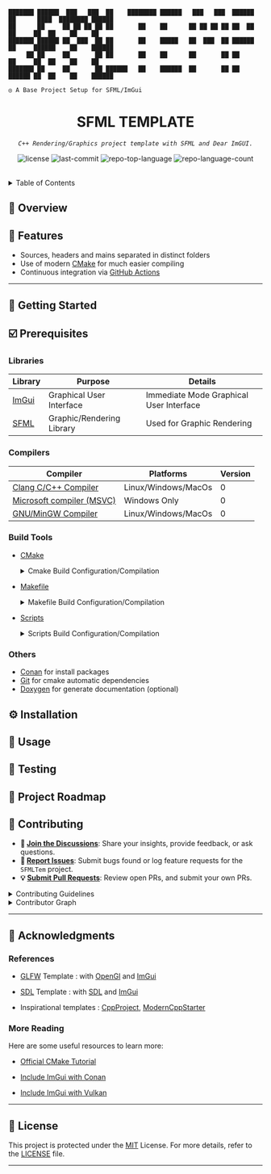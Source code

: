 ```console
███████ ██████  ███   ███  ██    ████████ ██████   ███   ███  ██████ ██      ████  ████████ ██████
██      ██     ██ ██ ██ ██ ██       ██    ██      ██ ██ ██ ██ ██  ██ ██     ██  ██    ██    ██
███████ ██████ ██  ███  ██ ██       ██    █████   ██  ███  ██ ██████ ██     ██████    ██    ██████
     ██ ██     ██       ██ ██       ██    ██      ██       ██ ██     ██     ██  ██    ██    ██
███████ ██     ██       ██ ██████   ██    ██████  ██       ██ ██     ██████ ██  ██    ██    ██████

◎ A Base Project Setup for SFML/ImGui
```

<p align="center"><h1 align="center">SFML TEMPLATE</h1></p>
<p align="center">
  <em><code>C++ Rendering/Graphics project template with SFML and Dear ImGUI.
</code></em>
</p>
<p align="center">
  <img src="https://img.shields.io/github/license/djoezeke/SFMLTem?style=default&logo=opensourceinitiative&logoColor=white&color=0080ff" alt="license">
  <img src="https://img.shields.io/github/last-commit/djoezeke/SFMLTem?style=default&logo=git&logoColor=white&color=0080ff" alt="last-commit">
  <img src="https://img.shields.io/github/languages/top/djoezeke/SFMLTem?style=default&color=0080ff" alt="repo-top-language">
  <img src="https://img.shields.io/github/languages/count/djoezeke/SFMLTem?style=default&color=0080ff" alt="repo-language-count">
</p>
<p align="center"><!-- default option, no dependency badges. -->
</p>
<br>

<details><summary>Table of Contents</summary>

- [📍 Overview](#-overview)
- [👾 Features](#-features)
- [📁 Project Structure](#-project-structure)
- [🚀 Getting Started](#-getting-started)
  - [☑️ Prerequisites](#-prerequisites)
  - [⚙️ Installation](#-installation)
  - [🤖 Usage](#🤖-usage)
  - [🧪 Testing](#🧪-testing)
- [📌 Project Roadmap](#-project-roadmap)
- [🔰 Contributing](#-contributing)
- [🙌 Acknowledgments](#-acknowledgments)
- [📃 License](#-license)

</details>

## 📍 Overview

## 👾 Features

- Sources, headers and mains separated in distinct folders
- Use of modern [CMake](https://cmake.org/) for much easier compiling
- Continuous integration via [GitHub Actions](https://help.github.com/en/actions)

---

## 🚀 Getting Started

## ☑️ Prerequisites

### Libraries

<div align="center">
   <table> 
      <thead> 
         <tr> <th>Library</th> <th>Purpose</th> <th>Details</th></tr> 
      </thead> 
      <tbody> 
         <tr> 
            <td><a href="https://github.com/ocornut/imgui">ImGui</a></td> <td>Graphical User Interface</td> <td>Immediate Mode Graphical User Interface</td> 
         </tr> 
         <tr> 
            <td><a href="https://github.com/SFML/SFML">SFML</a></td> <td>Graphic/Rendering Library</td> <td>Used for Graphic Rendering</td> 
         </tr> 
      </tbody> 
   </table> 
</div>

### Compilers

<div align="center">
   <table> 
      <thead> 
         <tr> <th>Compiler</th> <th>Platforms</th> <th>Version</th></tr> 
      </thead> 
      <tbody> 
         <tr> 
            <td><a href="">Clang C/C++ Compiler</a></td> <td>Linux/Windows/MacOs</td> <td>0</td> 
         </tr> 
         <tr> 
            <td><a href="">Microsoft compiler (MSVC)</a></td> <td>Windows Only</td> <td>0</td> 
         </tr> 
         <tr> 
            <td><a href="">GNU/MinGW Compiler</a></td> <td>Linux/Windows/MacOs</td><td>0</td> 
         </tr> 
      </tbody> 
   </table> 
</div>

### Build Tools

- [CMake](https://cmake.org/)

   <details closed>
   <summary>Cmake Build Configuration/Compilation</summary>
   </details>

- [Makefile]()

   <details closed>
   <summary>Makefile Build Configuration/Compilation</summary>
   </details>

- [Scripts]()

   <details closed>
   <summary>Scripts Build Configuration/Compilation</summary>
   </details>

### Others

- [Conan](https://conan.io/) for install packages
- [Git](https://git-scm.com/) for cmake automatic dependencies
- [Doxygen](https://doxygen.org/) for generate documentation (optional)

## ⚙️ Installation

## 🤖 Usage

## 🧪 Testing

## 📌 Project Roadmap

## 🔰 Contributing

- **💬 [Join the Discussions](https://github.com/djoezeke/SFMLTem/discussions)**: Share your insights, provide feedback, or ask questions.
- **🐛 [Report Issues](https://github.com/djoezeke/SFMLTem/issues)**: Submit bugs found or log feature requests for the `SFMLTem` project.
- **💡 [Submit Pull Requests](https://github.com/djoezeke/SFMLTem/blob/main/CONTRIBUTING.md)**: Review open PRs, and submit your own PRs.

<details closed>
<summary>Contributing Guidelines</summary>

1. **Fork the Repository**: Start by forking the project repository to your github account.
2. **Clone Locally**: Clone the forked repository to your local machine using a git client.
   ```sh
   git clone --recursive https://github.com/djoezeke/SFMLTem
   ```
3. **Create a New Branch**: Always work on a new branch, giving it a descriptive name.
   ```sh
   git checkout -b new-feature-x
   ```
4. **Make Your Changes**: Develop and test your changes locally.
5. **Commit Your Changes**: Commit with a clear message describing your updates.
   ```sh
   git commit -m 'Implemented new feature x.'
   ```
6. **Push to github**: Push the changes to your forked repository.
   ```sh
   git push origin new-feature-x
   ```
7. **Submit a Pull Request**: Create a PR against the original project repository. Clearly describe the changes and their motivations.
8. **Review**: Once your PR is reviewed and approved, it will be merged into the main branch. Congratulations on your contribution!
</details>

<details closed>
<summary>Contributor Graph</summary>
<br>
<p align="left">
   <a href="https://github.com{/djoezeke/SFMLTem/}graphs/contributors">
      <img src="https://contrib.rocks/image?repo=djoezeke/SFMLTem">
   </a>
</p>
</details>

---

## 🙌 Acknowledgments

### References

- [GLFW](https://github.com/djoezeke/GLFWTem/) Template : with [OpenGl]() and [ImGui](https://github.com/ocornut/imgui)
- [SDL](https://github.com/djoezeke/SDLTem/) Template : with [SDL](https://github.com/libsdl-org/sdl) and [ImGui](https://github.com/ocornut/imgui)

- Inspirational templates : [CppProject](https://github.com/tweether/cpp-project), [ModernCppStarter](https://github.com/TheLartians/ModernCppStarter)

### More Reading

Here are some useful resources to learn more:

- [Official CMake Tutorial]()

- [Include ImGui with Conan](https://blog.conan.io/2019/06/26/An-introduction-to-the-Dear-ImGui-library.html)
- [ Include ImGui with Vulkan](https://frguthmann.github.io/posts/vulkan_imgui/)

---

## 📃 License

This project is protected under the [MIT](LICENSE) License.
For more details, refer to the [LICENSE](LICENSE) file.

---
